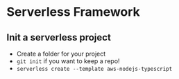 # Serverless Framework
## Init a serverless project
- Create a folder for your project 
- `git init` if you want to keep a repo!
- `serverless create --template aws-nodejs-typescript`